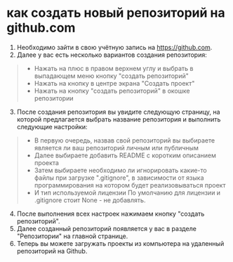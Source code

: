 # как создать новый репозиторий на github.com # 
1. Необходимо зайти в свою учётную запись на https://github.com.
2. Далее у вас есть несколько вариантов создания репозитория:
> * Нажать на плюс в правом верхнем углу и выбрать в выпадающем меню кнопку "создать репозиторий"
> * Нажать на кнопку в центре экрана "Создать проект"
> * Нажать на кнопку "создать репозиторий" в окошке репозитории
3. После создания репозитория вы увидите следующую страницу, на которой предлагается выбрать название репозитория и выполнить следующие настройки:
> * В первую очередь, назвав свой репозиторий вы выбираете является ли ваш репозиторий личным или публичным
> * Далее выбираете добавить README с коротким описанием проекта
> * Затем выбираете необходимо ли игнорировать какие-то файлы при загрузке ".gitignore", в зависимости от языка программирования на котором будет реализовываться проект
> * И тип используемой лицензии
> По умолчанию для лицензии и .gitignore стоит None - не добавлять.
4. После выполнения всех настроек нажимаем кнопку "создать репозиторий".
5. Далее созданный репозиторий появляется у вас в разделе "Репозитории" на главной странице.
6. Теперь вы можете загружать проекты из компьютера на удаленный репозиторий на Github.
